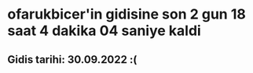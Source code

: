 # ofarukbicer'in gidisine son 2 gun 18 saat 4 dakika 04 saniye kaldi

## Gidis tarihi: 30.09.2022 :(